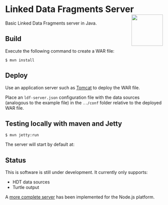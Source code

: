 # Linked Data Fragments Server <img src="http://linkeddatafragments.org/images/logo.svg" width="100" align="right" alt="" />
Basic Linked Data Fragments server in Java.

## Build
Execute the following command to create a WAR file:
```
$ mvn install
```

## Deploy
Use an application server such as [Tomcat](http://tomcat.apache.org/) to deploy the WAR file.

Place an `ldf-server.json` configuration file with the data sources (analogous to the example file) in the `../conf` folder relative to the deployed WAR file.


## Testing locally with maven and Jetty 
```
$ mvn jetty:run
```

The server will start by default at:


## Status
This is software is still under development. It currently only supports:
- HDT data sources
- Turtle output

A [more complete server](https://github.com/LinkedDataFragments/Server.js/) has been implemented for the Node.js platform.


